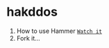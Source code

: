 # hakddos
1. How to use Hammer [`Watch it`](http://www.youtube.com/watch?v=HVbRUhX2EPo) 
2. Fork it...
